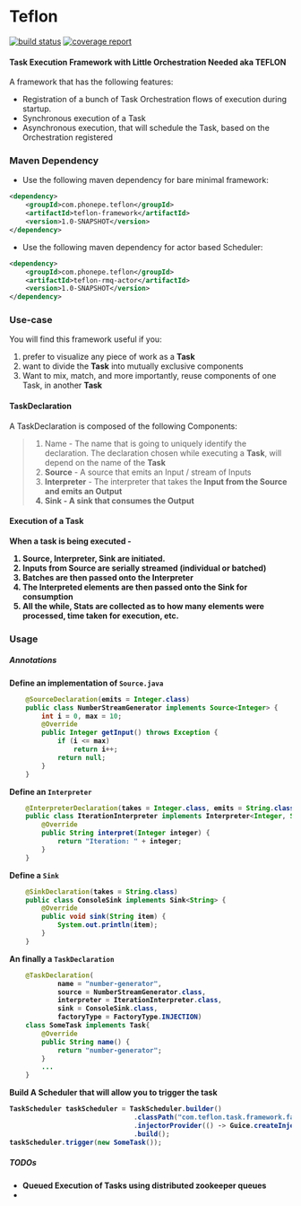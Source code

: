 # Teflon 
[![build status](https://gitlab.phonepe.com/Naik/teflon/badges/master/build.svg)](https://gitlab.phonepe.com/Naik/teflon/commits/master)
[![coverage report](https://gitlab.phonepe.com/Naik/teflon/badges/master/coverage.svg)](https://gitlab.phonepe.com/Naik/teflon/commits/master)


#### Task Execution Framework with Little Orchestration Needed aka TEFLON 

A framework that has the following features:
- Registration of a bunch of Task Orchestration flows of execution during startup.
- Synchronous execution of a Task
- Asynchronous execution, that will schedule the Task, based on the Orchestration registered


### Maven Dependency
* Use the following maven dependency for bare minimal framework:
```xml
<dependency>
    <groupId>com.phonepe.teflon</groupId>
    <artifactId>teflon-framework</artifactId>
    <version>1.0-SNAPSHOT</version>
</dependency>
```
* Use the following maven dependency for actor based Scheduler:
```xml
<dependency>
    <groupId>com.phonepe.teflon</groupId>
    <artifactId>teflon-rmq-actor</artifactId>
    <version>1.0-SNAPSHOT</version>
</dependency>
```

### Use-case
You will find this framework useful if you:
1. prefer to visualize any piece of work as a <b>Task</b>
2. want to divide the <b>Task</b> into mutually exclusive components
3. Want to mix, match, and more importantly, reuse components of one Task, in another <b>Task</b>  


#### TaskDeclaration
A TaskDeclaration is composed of the following Components:
> 1. Name - The name that is going to uniquely identify the declaration. The declaration chosen while executing a <b>Task</b>, will depend on the name of the <b>Task</b> 
> 1. <b>Source</b> - A source that emits an Input / stream of Inputs
> 2. <b>Interpreter</b> - The interpreter that takes the <b>Input from the <b>Source and emits an Output
> 3. <b>Sink</b> - A sink that consumes the <b>Output</b>

#### Execution of a <b>Task</b>
When a task is being executed -
1. <b>Source</b>, <b>Interpreter</b>, <b>Sink</b> are initiated.
2. <b>Inputs</b> from <b>Source</b> are serially streamed (individual or batched)
3. Batches are then passed onto the <b>Interpreter</b>
4. The Interpreted elements are then passed onto the <b>Sink</b> for consumption
5. All the while, <b>Stats</b> are collected as to how many elements were processed, time taken for execution, etc. 

### Usage
##### Annotations
Define an implementation of ```Source.java```
```java
    @SourceDeclaration(emits = Integer.class)
    public class NumberStreamGenerator implements Source<Integer> {
        int i = 0, max = 10;
        @Override
        public Integer getInput() throws Exception {
            if (i <= max)
                return i++;
            return null;
        }
    }
```
Define an ```Interpreter```
```java
    @InterpreterDeclaration(takes = Integer.class, emits = String.class)
    public class IterationInterpreter implements Interpreter<Integer, String> {
        @Override
        public String interpret(Integer integer) {
            return "Iteration: " + integer;
        }
    }
```
Define a ```Sink```
```java
    @SinkDeclaration(takes = String.class)
    public class ConsoleSink implements Sink<String> {
        @Override
        public void sink(String item) {
            System.out.println(item);
        }
    }
```
An finally a ```TaskDeclaration```
```java
    @TaskDeclaration(
            name = "number-generator", 
            source = NumberStreamGenerator.class,
            interpreter = IterationInterpreter.class,
            sink = ConsoleSink.class,
            factoryType = FactoryType.INJECTION)
    class SomeTask implements Task{
        @Override
        public String name() {
            return "number-generator";
        }
        ...
    }
```
Build A <b>Scheduler</b> that will allow you to trigger the task  
```java
TaskScheduler taskScheduler = TaskScheduler.builder()
                               .classPath("com.teflon.task.framework.factory")
                               .injectorProvider(() -> Guice.createInjector(<your module>))
                               .build();
taskScheduler.trigger(new SomeTask());
```

##### TODOs
- Queued Execution of Tasks using distributed zookeeper queues
- 